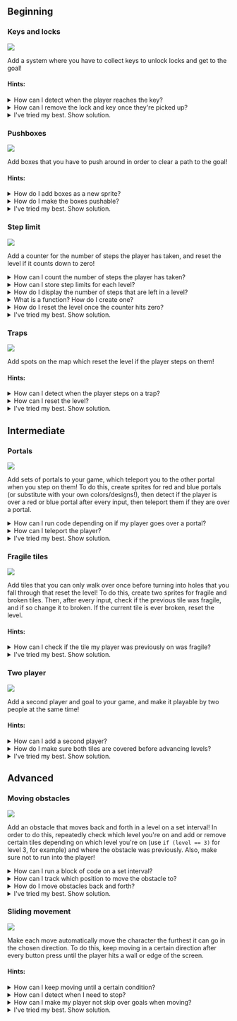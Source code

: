 ## Beginning
### Keys and locks
![](https://cloud-mswaasys4-hack-club-bot.vercel.app/0screen_recording_2023-07-13_at_11.12.28.gif)

Add a system where you have to collect keys to unlock locks and get to the goal!

#### Hints:

<details>
<summary>How can I detect when the player reaches the key?</summary>

Look back to how we implemented goal detection in step 5 of session 2 (use an `if` statement with `tilesWith` after every input!).
</details>

<details>
<summary>How can I remove the lock and key once they're picked up?</summary>

Search the toolkit for the sprites section, and take a look at the remove function on sprites (use `getFirst` to access the sprites for the key and the lock).
</details>

<details>
<summary>I've tried my best. Show solution.</summary>

```js
afterInput(() => {
  const goalsCovered = tilesWith(player, goal); // tiles that both contain the player and goal
  const keysTaken = tilesWith(player, key); // ADDED: all the keys that the player is on

// there is one player, so if 1 or more tiles with both a goal and a player, next level
if (goalsCovered.length >= 1) {
// increase the current level number
level = level + 1;

    const currentLevel = levels[level];

    // make sure the level exists and if so set the map
    // otherwise, we have finished the last level, there is no level
    // after the last level
    if (currentLevel !== undefined) {
      setMap(currentLevel);
    } else {
      win();
    }
}

// ADDED: remove the lock and key if the key is picked up
if (keysTaken.length >= 1) {
getFirst(lock).remove();
getFirst(key).remove();
}

});
```
</details>

### Pushboxes
![](https://cloud-ky9cuzm9u-hack-club-bot.vercel.app/0screen_recording_2023-07-13_at_11.20.18.gif)

Add boxes that you have to push around in order to clear a path to the goal!

#### Hints:
<details>
<summary>How do I add boxes as a new sprite?</summary>

Take a look at the "Sprites and Tiles" section of the toolkit, or look at how we added sprites in Session 2.
</details>

<details>
<summary>How do I make the boxes pushable?</summary>

Take a look at `setPushables` in the toolkit! The player should be able to push the boxes, and boxes should push other boxes, so you can push lines of boxes.
</details>

<details>
<summary>I've tried my best. Show solution.</summary>

```js
const box = "b" // add a new sprite for box

setLegend(
    [ player, bitmap`` ],
    [ wall,   bitmap`` ],
    [ goal,   bitmap`` ],
    [ box,    bitmap`` ] // Add another line to the existing setLegend for art for the box
)

setSolids([ player, wall, box ]); // Modify this line: box has to be solid to be pushable

setPushables({
    [player]: [box], // player can push box
    [box]: [box] // box can push box
})
```
</details>

### Step limit
![](https://cloud-f2pz4dd3p-hack-club-bot.vercel.app/0screen_recording_2023-07-13_at_11.22.06.gif)

Add a counter for the number of steps the player has taken, and reset the level if it counts down to zero!

<details>
<summary>How can I count the number of steps the player has taken?</summary>

You'll want to declare a variable using `let counter = 0` and then increment (using `+= 1`) that counter after every step (W/A/S/D) that the player makes. Try making a function to do this that is called after each move!
</details>

<details>
<summary>How can I store step limits for each level?</summary>

Define an array of numbers to represent the step limits for each level, in the same way we defined an array of levels to represent our list of levels.

It should look something like this:
```js
const levelLimits = [
    5, // 5 steps for level 0
    6, // 6 steps for level 1
    4  // etc.
]
```

Then, you can access the step limit with `levelLimits[level]` for the current level or `levelLimits[0]` for a specific level (0 in this case).
</details>

<details>
<summary>How do I display the number of steps that are left in a level?</summary>

Use `addText` (search the toolkit!) with the step limit for that level minus the number of steps you've taken as the input string. Make sure to clear the current text before adding more, and try putting this code into a function, so you can run it after each W/A/S/D button press.
</details>

<details>
<summary>What is a function? How do I create one?</summary>

A function is a block of code that can be "called", or run, by referencing it somewhere else. It's good for running the same block of code in different places without rewriting it.

You can define a simple function like this:
```js
function coolFunction() {
    // your block of code goes here
}
```

And run the code inside it like this:

```js
coolFunction();
```

</details>

<details>
<summary>How do I reset the level once the counter hits zero?</summary>

After every input, you'll want to use an `if` statement where you check if the counter equals zero. If it does, reset the level in the same way that it's reset in step 3 of session 2 (using `setMap`).
</details>

<details>
<summary>I've tried my best. Show solution.</summary>

```js
const levelLimits = [
    5, // 5 steps for level 0
    6, // 6 steps for level 1
    4  // etc.
]

let steps = 0

function onStep() {
    steps += 1
    
    clearText()
    addText(
        "steps remaining: " + (levelLimits[level] - steps),
        { y: 2, color: color`H`}
    )
    
    if (steps > levelLimits[level]) {
        clearText()
        setMap(levels[level])
    }
}

oninput("w", () => {
    // your other code
    onStep()
})
````
</details>

### Traps
![](https://cloud-3v0atmgdg-hack-club-bot.vercel.app/0screen_recording_2023-07-13_at_11.24.59.gif)

Add spots on the map which reset the level if the player steps on them!

#### Hints:

<details>
<summary>How can I detect when the player steps on a trap?</summary>

Look back to how we implemented goal detection in step 5 of session 2 (use an `if` statement with `tilesWith` after every input!).
</details>

<details>
<summary>How can I reset the level?</summary>

Take a look at how we reset the level in step 3 of session 2! Use `setMap` with the current level.
</details>

<details>
<summary>I've tried my best. Show solution.</summary>

```js
const trap = "t"

const levels = [
    // your other levels
    // add a new level with traps
]

afterInput(() => {
    // your other code
    const trapsCovered = tilesWith(player, trap); // ADDED: tiles with players on traps
    
    // ADDED: if any player is on a trap, they lose
    if (trapsCovered.length > 0) {
        setMap(levels[level])
    }
})
```

</details>

## Intermediate
### Portals
![](https://cloud-7roc3qdvf-hack-club-bot.vercel.app/0screen_recording_2023-07-13_at_11.29.05.gif)

Add sets of portals to your game, which teleport you to the other portal when you step on them! To do this, create sprites for red and blue portals (or substitute with your own colors/designs!), then detect if the player is over a red or blue portal after every input, then teleport them if they are over a portal.

<details>
<summary>How can I run code depending on if my player goes over a portal?</summary>

We can use `tilesWith` (check the toolkit) similarly to how we implemented goal detection. Make sure you check both for red and blue portals and store numbers for each in different variables.

Then, use an `if` statement to run code depending on if the player is over a portal, like this:
```js
if (overlappingBluePortals.length >= 1) { // your variable name could be anything
    // run code to teleport the player
}

// do this again for red portals!
```
</details>

<details>
<summary>How can I teleport the player?</summary>

Take a look at the `Sprites and Tiles` section of the toolkit! (change the x & y values of your player to where the goal is; get the goal's position using `getFirst`!)
</details>

<details>
<summary>I've tried my best. Show solution.</summary>

```js
afterInput(() => {
  const redPortalsCovered = tilesWith(player, redPortal);
  const bluePortalsCovered = tilesWith(player, bluePortal);
  
  // ADDED: teleport the player to the blue portal if they are standing on the red one
  if (redPortalsCovered.length >= 1) {
    const bp = getFirst(bluePortal);
    const pl = getFirst(player);

    // teleport player to blue portal
    pl.x = bp.x;
    pl.y = bp.y;
  }

  // ADDED: teleport the player to the red portal if they are standing on the blue one
  if (bluePortalsCovered.length >= 1) {
    const rp = getFirst(redPortal);
    const pl = getFirst(player);

    // teleport player to blue portal
    pl.x = rp.x;
    pl.y = rp.y;
  }
  
  /* your other code */
    
});
```
</details>

### Fragile tiles
![](https://cloud-dpqbnhs4n-hack-club-bot.vercel.app/0screen_recording_2023-07-13_at_11.31.43.gif)

Add tiles that you can only walk over once before turning into holes that you fall through that reset the level! To do this, create two sprites for fragile and broken tiles. Then, after every input, check if the previous tile was fragile, and if so change it to broken. If the current tile is ever broken, reset the level.

#### Hints:

<details>
<summary>How can I check if the tile my player was previously on was fragile?</summary>

TODO!!! fix toolkit to include sprite.dx/dy

To find which tile your player was previously on, search the toolkit for `Sprites and Tiles` and take a look at the section regarding dx & dy. Take your current position and subtract the distance you just moved to find your previous position.

Then, take that position and use `getTile(x,y)[0].type` to get the type of tile you were previously on, and use `==` to check if it is fragile.
</details>

<details>
<summary>I've tried my best. Show solution.</summary>

```js
afterInput(() => {
  const brokenCovered = tilesWith(player, broken); // ADDED: tiles with players on broken tiles

  // ADDED: check if the player was previously on a fragile tile
  const pl = getFirst(player);
  const previousX = pl.x - pl.dx;
  const previousY = pl.y - pl.dy;
  // check if the previous tile is a fragile one
  const sprite = getTile(previousX, previousY)[0]; // an array of sprites on that tile
    if (sprite.type === fragile) {
      sprite.type = broken;
    }

  // ADDED: check if the player is on top of a broken tile
  if (brokenCovered.length >= 1) {
    lose();
  }
  
  /* your existing code */
});
```
</details>

### Two player
![](https://cloud-rl05ba3ol-hack-club-bot.vercel.app/0screen_recording_2023-07-13_at_17.25.36.gif)

Add a second player and goal to your game, and make it playable by two people at the same time!

#### Hints:

<details>
<summary>How can I add a second player?</summary>

Take a look at the `Sprites and Tiles` section of the toolkit, and look back to how we implemented our first player! Make sure to add it in the line with `setSolids`.

Then, duplicate all your movement code for the second player and change the movement keys to IJKL.

</details>

<details>
<summary>How do I make sure both tiles are covered before advancing levels?</summary>

Modify the `afterInput` code so that goalsCovered includes all the tiles with a player and a goal, like this
```js
  const goalsCovered = tilesWith(player, goal).concat(tilesWith(player2, goal)); // concat combines two arrays
```

Then, modify the if statement so that two goals have to be covered for the level to progress.

</details>

<details>
<summary>I've tried my best. Show solution.</summary>

```js
const player2 = "l";

setLegend(
    // other sprites
    [ player2,bitmap``],
);

setSolids([ player, player2, wall ]);


// ADDED: inputs for player 2
onInput("i", () => {
  getFirst(player2).y -= 1; // negative y is upwards
});

onInput("j", () => {
  getFirst(player2).x -= 1;
});

onInput("k", () => {
  getFirst(player2).y += 1; // positive y is downwards
});

onInput("l", () => {
  getFirst(player2).x += 1;
});

afterInput(() => {
    const goalsCovered = tilesWith(player, goal).concat(tilesWith(player2, goal)); // MODIFIED: add player2 to list

    if (goalsCovered.length >= 2) { // MODFIED: both player 1 and 2 have to be on the goal
        // existing code
    }
})
```

</details>

## Advanced
### Moving obstacles
![](https://cloud-lalg1dbq4-hack-club-bot.vercel.app/0screen_recording_2023-07-13_at_12.49.00__1_.gif)

Add an obstacle that moves back and forth in a level on a set interval! In order to do this, repeatedly check which level you're on and add or remove certain tiles depending on which level you're on (use `if (level == 3)` for level 3, for example) and where the obstacle was previously. Also, make sure not to run into the player!

<details>
<summary>How can I run a block of code on a set interval?</summary>

We'll want to use a JavaScript function called `setInterval`, which runs a block of code on a timer of a set number of milliseconds.

For example, this is how we can run a block of code every 500 milliseconds (0.5 seconds):
```js
setInterval(() => {
    // block of code that runs every 500ms goes here
}, 500 /* 500ms */)
```

</details>

<details>
<summary>How can I track which position to move the obstacle to?</summary>

Create a variable using `let` on the top level of the game (outside any functions or code blocks), name it something like "obstacleIsUp", and set it to true.

Then, use an `if` statement to run different code depending on which level you're on, and use another `if` statement to move the obstacle up or down depending on if the variable you just declared equals true or false. Each time you move the obstacle, flip that variable to the opposite of what it was previously.

</details>

<details>
<summary>How do I move obstacles back and forth?</summary>

Simply use `addSprite` and `clearTile` (search the toolkit) to add and remove the tiles that are different between each move.

Also, use an if statement to check if there's a player where you'll add sprites. Create a function to check if a player is at a certain X & Y, like this:
```js
function checkForPlayer(x,y) { // this function accepts two paramaters: x & y
  let result = false
  getTile(x,y).map((tile) => { // .map runs the block of code between the brackets for every element in the array returned by getTile()
    if (tile.type == player)
      result = true
  })
  return result // this function returns true only if there is a player at (x,y)
}

if (!checkForPlayer(3,2)) { // this is how we call the function; this will be true or false. you can use && (logical AND) to combine multiple checks for different tiles
    // this code is run if there is not a player at 3,2  
}
```
</details>

<details>
<summary>I've tried my best. Show solution.</summary>

```js
function checkForPlayer(x,y) { // this function accepts two paramaters: x & y
  let result = false
  getTile(x,y).map((tile) => { // .map runs the block of code between the brackets for every element in the array returned by getTile()
    if (tile.type == player)
      result = true
  })
  return result // this function returns true only if there is a player at (x,y)
}

let up = false

setInterval(() => {
    if (level == 1) { // run different code depending on the level
        if (up) { // run code depending on where the obstacle is
            if (!(checkForPlayer(2,3) || checkForPlayer(3,3))) { // only run code if there isn't a player in the way
                clearTile(2,0)
                clearTile(3,2)
                addSprite(2,3, wall)
                addSprite(3,3,wall)
                up = false // switch the variable to the opposite state
            }
        } else {
            if (!(checkForPlayer(2,0) || checkForPlayer(3,2))) {
                clearTile(2,3)
                clearTile(3,3)
                addSprite(2,0,wall)
                addSprite(3,2,wall)
                up = true
            }
        }
    } else if (level == 2) {
        // etc...
    }
}, 500)
```
</details>

### Sliding movement
![](https://cloud-ooaqynhdl-hack-club-bot.vercel.app/0screen_recording_2023-07-13_at_16.08.52.gif)

Make each move automatically move the character the furthest it can go in the chosen direction. To do this, keep moving in a certain direction after every button press until the player hits a wall or edge of the screen.

#### Hints:

<details>
<summary>How can I keep moving until a certain condition?</summary>

You'll want to make use of a `while` loop. A `while` loop repeats a block of code until a certain condition is met. It's like an if statement, where the block of code is run conditionally, but it's just being run over and over.

```js
while (/* something is true */) {
    // repeat a certain action
}
```

You'll want to move to one direction **while** there **is not** a block or edge adjacent to the player in the direction it's travelling.
</details>

<details>
<summary>How can I detect when I need to stop?</summary>

The player will need to stop when there is a wall directly ahead of them in the direction they're travelling, or they're about to overstep the map.

To detect if the player is about to overstep the map, use `getFirst(player).y > 0` if you're travelling up or left (and adapt using `x` instead of `y` for horizontal movement) or `getFirst(player).y < height() - 1` if you're travelling down or right (and adapt using `x` and `width()` for horizontal movement)

To detect if the player is about to hit a wall, check if the tile ahead is empty (use `getTile(x,y)[0] == undefined`, substituting x and y for whatever the coordinates of the player are plus an offset in the direction they're going) OR that its type does not equal wall (`getTile(x,y)[0].type != wall`).

Combine these two statements with `&&` (this is the logical AND operator) and use them in your while loop.
</details>

<details>
<summary>How can I make my player not skip over goals when moving?</summary>

If your player passes over a goal and doesn't trigger a level win, move the goal checking logic out of `afterInput` and into a separate function like this:
```js
function checkGoals() {
    // all your code from afterInput
}
```

Then, call it (like this: `checkGoals()`) inside each `while` loop and `afterInput`.

</details>

<details>
<summary>I've tried my best. Show solution.</summary>

```js
// inputs for player movement control
onInput("w", () => {
  while (getFirst(player).y > 0 
         && (getTile(getFirst(player).x, getFirst(player).y -1)[0] == undefined 
             ||  getTile(getFirst(player).x, getFirst(player).y -1)[0].type != wall)) {
  getFirst(player).y -= 1; // negative y is upwards
    checkGoals()
  }
  });

onInput("a", () => {
  while (getFirst(player).x > 0 
         && (getTile(getFirst(player).x-1, getFirst(player).y)[0] == undefined 
             || getTile(getFirst(player).x-1, getFirst(player).y)[0].type != wall)) {
  getFirst(player).x -= 1; // negative y is upwards
    checkGoals()
  }
  });

onInput("s", () => {
  while (getFirst(player).y < height() - 1
         && (getTile(getFirst(player).x, getFirst(player).y +1)[0] == undefined 
             ||  getTile(getFirst(player).x, getFirst(player).y +1)[0].type != wall)) {
  getFirst(player).y += 1; // negative y is upwards
    checkGoals()
  }
  });

onInput("d", () => {
  while (getFirst(player).x < width() - 1 
         && (getTile(getFirst(player).x+1, getFirst(player).y)[0] == undefined 
             || getTile(getFirst(player).x+1, getFirst(player).y)[0].type != wall)) {
  getFirst(player).x += 1; // negative y is upwards
    checkGoals()
  }
  });

// input to reset level
onInput("j", () => {
  resetLevel();
});

function checkGoals() { // move goal checking to its own function
const goalsCovered = tilesWith(player, goal); // tiles that both contain the player and goal

  // there is one player, so if 1 or more tiles with both a goal and a player, next level
  if (goalsCovered.length >= 1) {
    // increase the current level number
    level = level + 1;

    const currentLevel = levels[level];

    // make sure the level exists and if so set the map
    // otherwise, we have finished the last level, there is no level
    // after the last level
    if (currentLevel !== undefined) {
      setMap(currentLevel);
    } else {
  addText("you win!", { y: 4, color: color`7` });
    }
  }
}

// these get run after every input
afterInput(() => {
  checkGoals()
});
```
</details>